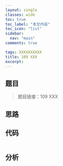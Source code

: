 ```yaml
---
layout: single
classes: wide
toc: true
toc_label: "本文内容"
toc_icon: "list"
sidebar:
  nav: "main"
comments: true

tags: XXXXXXXXXX
title: 109 XXX
excerpt: 
---
```


## 题目

> 题目链接：109 XXX




## 思路 



## 代码 

```python
```

## 分析 

